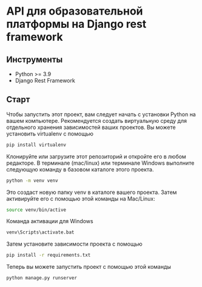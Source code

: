 # API для образовательной платформы на Django rest framework

## Инструменты
- Python >= 3.9 
- Django Rest Framework

## Старт 
 Чтобы запустить этот проект, вам следует начать с установки Python на вашем компьютере. Рекомендуется создать виртуальную среду для отдельного хранения зависимостей ваших проектов. Вы можете установить virtualenv с помощью
```bash
pip install virtualenv
```
 Клонируйте или загрузите этот репозиторий и откройте его в любом редакторе. В терминале (mac/linux) или терминале Windows выполните следующую команду в базовом каталоге этого проекта.
 ```bash
python -m venv venv
 ```
 Это создаст новую папку venv в каталоге вашего проекта. Затем активируйте его с помощью этой команды на Mac/Linux:
 ```bash
source venv/bin/active
 ```
 Команда активации для Windows
 ```bash
 venv\Scripts\activate.bat
 ```
 Затем установите зависимости проекта с помощью
 ```bash
 pip install -r requirements.txt
 ```
 Теперь вы можете запустить проект с помощью этой команды
 ```bash
 python manage.py runserver
 ```